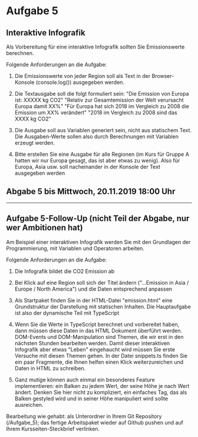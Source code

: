 # Aufgabe 5
## Interaktive Infografik

Als Vorbereitung für eine interaktive Infografik sollten Sie Emissionswerte berechnen.

Folgende Anforderungen an die Aufgabe:

1. Die Emissionswerte von jeder Region soll als Text in der Browser-Konsole (console.log()) ausgegeben werden.

2. Die Textausgabe soll die folgt formuliert sein:
   "Die Emission von Europa ist: XXXXX kg CO2"
   "Relativ zur Gesamtemission der Welt verursacht Europa damit XX%"
   "Für Europa hat sich 2018 im Vergleich zu 2008 die Emission um XX% verändert"
   "2018 im Vergleich zu 2008 sind das XXXX kg CO2"

3. Die Ausgabe soll aus Variablen generiert sein, nicht aus statischem Text. Die Ausgaben-Werte sollen also durch Berechnungen mit Variablen erzeugt werden.

4. Bitte erstellen Sie eine Ausgabe für alle Regionen (im Kurs für Gruppe A hatten wir nur Europa gesagt, das ist aber etwas zu wenig). Also für Europa, Asia usw. soll nacheinander in der Konsole der Text ausgegeben werden

## Abgabe 5 bis Mittwoch, 20.11.2019 18:00 Uhr

************
## Aufgabe 5-Follow-Up (nicht Teil der Abgabe, nur wer Ambitionen hat)
Am Beispiel einer interaktiven Infografik werden Sie mit den Grundlagen der Programmierung, mit Variablen und Operatoren arbeiten.

Folgende Anforderungen an die Aufgabe:

1. Die Infografik bildet die CO2 Emission ab

2. Bei Klick auf eine Region soll sich der Titel ändern ("...Emission in Asia / Europe / North America") und die Daten entsprechend anpassen

3. Als Startpaket finden Sie in der HTML-Datei "emission.html" eine Grundstruktur der Darstellung mit statischen Inhalten. Die Hauptaufgabe ist also der dynamische Teil mit TypeScript

4. Wenn Sie die Werte in TypeScript berechnet und vorbereitet haben, dann müssen diese Daten in das HTML Dokument überführt werden. DOM-Events und DOM-Manipulation sind Themen, die wir erst in den nächsten Stunden bearbeiten werden. Damit dieser interaktiven Infografik aber etwas "Leben" eingehaucht wird müssen Sie erste Versuche mit diesen Themen gehen. In der Datei snippets.ts finden Sie ein paar Fragmente, die Ihnen helfen einen Klick weiterzureichen und Daten in HTML zu schreiben.

5. Ganz mutige können auch einmal ein besonderes Feature implementieren: ein Balken zu jedem Wert, der seine Höhe je nach Wert ändert. Denken Sie hier nicht zu kompliziert, ein einfaches Tag, das als Balken gestyled wird und in seiner Höhe manipuliert wird sollte ausreichen.


Bearbeitung wie gehabt: als Unterordner in Ihrem Git Repository (/Aufgabe_5); das fertige Arbeitspaket wieder auf Github pushen und auf Ihrem Kursseiten-Steckbrief verlinken.


